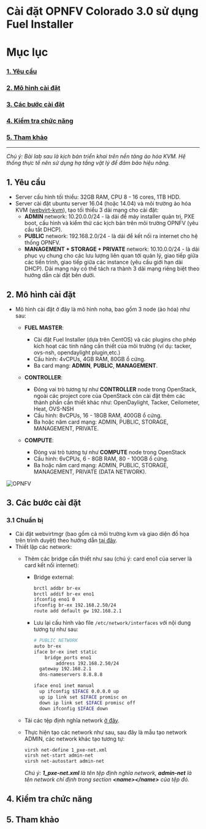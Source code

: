 # Cài đặt OPNFV Colorado 3.0 sử dụng Fuel Installer
# Mục lục
### [1. Yêu cầu](#pre)
### [2. Mô hình cài đặt](#topo)
### [3. Các bước cài đặt](#steps)
### [4. Kiểm tra chức năng](#verify)
### [5. Tham khảo](#ref)

---
*Chú ý: Bài lab sau là kịch bản triển khai trên nền tảng ảo hóa KVM. Hệ thống thực tế nên sử dụng hạ tầng vật lý để đảm bảo hiệu năng.*

## <a name="pre"></a>1. Yêu cầu
- Server cấu hình tối thiểu: 32GB RAM, CPU 8 - 16 cores, 1TB HDD.
- Server cài đặt ubuntu server 16.04 (hoặc 14.04) và môi trường ảo hóa KVM ([webvirt-kvm](https://github.com/retspen/webvirtmgr)), tạo tối thiểu 3 dải mạng cho cài đặt:
  - **ADMIN** network: 10.20.0.0/24 - là dải để máy installer quản trị, PXE boot, cấu hình và kiểm thử các kịch bản trên môi trường OPNFV (yêu cầu tắt DHCP). 
  - **PUBLIC** network: 192.168.2.0/24 - là dải để kết nối ra internet cho hệ thống OPNFV.
  - **MANAGEMENT + STORAGE + PRIVATE** network: 10.10.0.0/24 - là dải phục vụ chung cho các lưu lượng liên quan tới quản lý, giao tiếp giữa các tiến trình, giao tiếp giữa các instance (yêu cầu giới hạn dải DHCP). Dải mạng này có thể tách ra thành 3 dải mạng riêng biệt theo hướng dẫn cài đặt bên dưới.

## <a name="topo"></a>2. Mô hình cài đặt
- Mô hình cài đặt ở đây là mô hình noha, bao gồm 3 node (ảo hóa) như sau:
  - **FUEL MASTER**:
    - Cài đặt Fuel Installer (dựa trên CentOS) và các plugins cho phép kích hoạt các tính năng cần thiết của môi trường (ví dụ: tacker, ovs-nsh, opendaylight plugin,etc.)
    - Cấu hình: 4vCPUs, 4GB RAM, 80GB ổ cứng.
    - Ba card mạng: **ADMIN**, **PUBLIC**, **MANAGEMENT**.

  - **CONTROLLER**:
    - Đóng vai trò tương tự như **CONTROLLER** node trong OpenStack, ngoài các project core của OpenStack còn cài đặt thêm các thành phần cần thiết khác như: OpenDaylight, Tacker, Ceilometer, Heat, OVS-NSH 
    - Cấu hình: 8vCPUs, 16 - 18GB RAM, 400GB ổ cứng.
    - Ba hoặc năm card mạng: ADMIN, PUBLIC, STORAGE, MANAGEMENT, PRIVATE.
  
  - **COMPUTE**:
    - Đóng vai trò tương tự như **COMPUTE** node trong OpenStack
    - Cấu hình: 6vCPUs, 6 - 8GB RAM, 80 - 100GB ổ cứng.
    - Ba hoặc năm card mạng: ADMIN, PUBLIC, STORAGE, MANAGEMENT, PRIVATE (DATA NETWORK).
  
![OPNFV](http://i.imgur.com/rpT0EB3.png)


## <a name="steps"></a>3. Các bước cài đặt
### 3.1 Chuẩn bị
- Cài đặt webvirtmgr (bao gồm cả môi trường kvm và giao diện đồ họa trên trình duyệt) theo hướng dẫn [tại đây](https://github.com/retspen/webvirtmgr).
- Thiết lập các network:
  - Thêm các bridge cần thiết như sau (chú ý: card eno1 của server là card kết nối internet):
    - Bridge external:
      ```sh
      brctl addbr br-ex 
      brctl addif br-ex eno1
      ifconfig eno1 0
      ifconfig br-ex 192.168.2.50/24
      route add default gw 192.168.2.1
      ```
    - Lưu lại cấu hình vào file `/etc/network/interfaces` với nội dung tương tự như sau:
      ```sh
      # PUBLIC NETWORK
      auto br-ex
      iface br-ex inet static
          bridge_ports eno1 
              address 192.168.2.50/24
      	gateway 192.168.2.1
      	dns-nameservers 8.8.8.8
      
      iface eno1 inet manual
        up ifconfig $IFACE 0.0.0.0 up
        up ip link set $IFACE promisc on
        down ip link set $IFACE promisc off
        down ifconfig $IFACE down
      ```

  - Tải các tệp định nghĩa network [ở đây](https://github.com/thaihust/ghichep-nfv/tree/master/opnfv/opnfv-setup-network-config).
  - Thực hiện tạo các network như sau, sau đây là mẫu tạo network ADMIN, các network khác tạo tương tự:
    ```sh
    virsh net-define 1_pxe-net.xml
    virsh net-start admin-net
    virsh net-autostart admin-net
    ```
    *Chú ý: **1_pxe-net.xml** là tên tệp định nghĩa network, **admin-net** là tên network chỉ định trong section **\<name\>\</name\>** của tệp đó.*



## <a name="verify"></a>4. Kiểm tra chức năng



## <a name="ref"></a>5. Tham khảo




